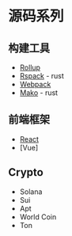 # 源码系列

## 构建工具
* [Rollup](https://cn.rollupjs.org)
* [Rspack](https://rspack.dev/zh/) - rust
* [Webpack](https://www.webpackjs.com)
* [Mako](https://makojs.dev/zh-CN/) - rust


## 前端框架
* [React]()
* [Vue]


## Crypto
* Solana
* Sui
* Apt
* World Coin
* Ton


## 
